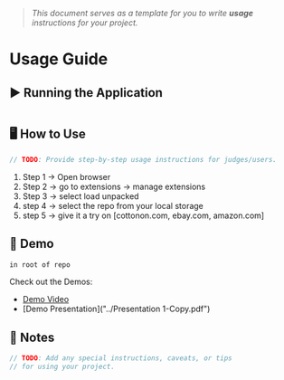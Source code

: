 > *This document serves as a template for you to write **usage** instructions for your project.* 

# Usage Guide

## ▶️ Running the Application
``` nothing special, just need to clone the repo into local storage and use in the browser as shown below
```

## 🖥️ How to Use
``` c
// TODO: Provide step-by-step usage instructions for judges/users.
```
1. Step 1 -> Open browser
2. Step 2 -> go to extensions -> manage extensions
3. Step 3 -> select load unpacked 
4. step 4 -> select the repo from your local storage
5. step 5 -> give it a try on [cottonon.com, ebay.com, amazon.com]

## 🎥 Demo
``` c
in root of repo
```
Check out the Demos: 
- [Demo Video](../demo/demo.mp4)
- [Demo Presentation]("../Presentation 1-Copy.pdf")

## 📌 Notes
``` c
// TODO: Add any special instructions, caveats, or tips
// for using your project.
```
